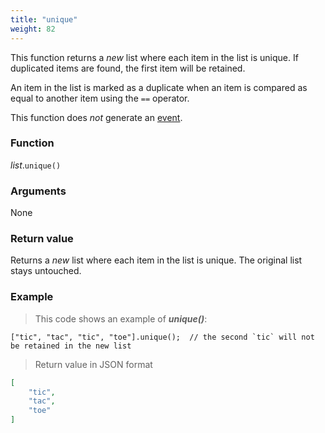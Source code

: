 ```yaml
---
title: "unique"
weight: 82
---
```


This function returns a *new* list where each item in the list is unique. If duplicated items are found, the first item will be retained.

An item in the list is marked as a duplicate when an item is compared as equal to another item using the `==` operator.

This function does *not* generate an [event](../../../overview/events).

### Function

*list*.`unique()`


### Arguments

None

### Return value

Returns a *new* list where each item in the list is unique. The original list stays untouched.

### Example

> This code shows an example of ***unique()***:

```thingsdb,json_response
["tic", "tac", "tic", "toe"].unique();  // the second `tic` will not be retained in the new list
```

> Return value in JSON format

```json
[
    "tic",
    "tac",
    "toe"
]
```
